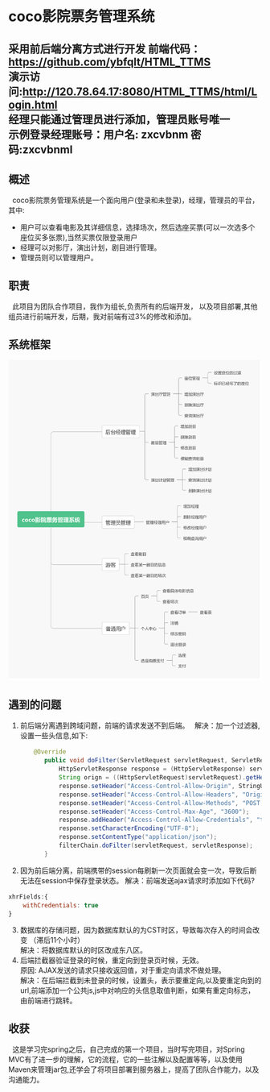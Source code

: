 # coco影院票务管理系统   
  
   
采用前后端分离方式进行开发
前端代码：https://github.com/ybfqlt/HTML_TTMS     
演示访问:http://120.78.64.17:8080/HTML_TTMS/html/Login.html     
经理只能通过管理员进行添加，管理员账号唯一   
示例登录经理账号：用户名: zxcvbnm 密码:zxcvbnml  
---  
## 概述
&#160;&#160;coco影院票务管理系统是一个面向用户(登录和未登录)，经理，管理员的平台，其中:   
- 用户可以查看电影及其详细信息，选择场次，然后选座买票(可以一次选多个座位买多张票),当然买票仅限登录用户  
- 经理可以对影厅，演出计划，剧目进行管理。  
- 管理员则可以管理用户。 
## 职责
&#160;&#160;此项目为团队合作项目，我作为组长,负责所有的后端开发， 以及项目部署,其他组员进行前端开发，后期，我对前端有过3%的修改和添加。

## 系统框架  
![coco影院票务管理系统](https://github.com/ybfqlt/TTMS_bs1.0/blob/master/docs/%E5%9B%BE%E7%89%871.png)

## 遇到的问题
1. 前后端分离遇到跨域问题，前端的请求发送不到后端。　
解决：加一个过滤器,设置一些头信息,如下:
```java
       @Override
          public void doFilter(ServletRequest servletRequest, ServletResponse servletResponse, FilterChain filterChain) throws IOException, ServletException {
              HttpServletResponse response = (HttpServletResponse) servletResponse;
              String orign = ((HttpServletRequest)servletRequest).getHeader("Origin");
              response.setHeader("Access-Control-Allow-Origin", StringUtils.isEmpty(orign)?"*":orign);
              response.setHeader("Access-Control-Allow-Headers", "Origin, X-Requested-With, Content-Type, Accept, If-Modified-Since");
              response.setHeader("Access-Control-Allow-Methods", "POST, GET, OPTIONS, DELETE");
              response.setHeader("Access-Control-Max-Age", "3600");
              response.addHeader("Access-Control-Allow-Credentials", "true");
              response.setCharacterEncoding("UTF-8");
              response.setContentType("application/json");
              filterChain.doFilter(servletRequest, servletResponse);
          }
```
  
2. 因为前后端分离，前端携带的session每刷新一次页面就会变一次，导致后断无法在session中保存登录状态。
解决：前端发送ajax请求时添加如下代码?
```js
xhrFields:{
    withCredentials: true
}
``` 
3. 数据库的存储问题，因为数据库默认的为CST时区，导致每次存入的时间会改变 （滞后11个小时）    
解决：将数据库默认的时区改成东八区。        
4. 后端拦截器验证登录的时候，重定向到登录页时候，无效。   
原因: AJAX发送的请求只接收返回值，对于重定向请求不做处理。　　　  
解决：在后端拦截到未登录的时候，设置头，表示要重定向,以及要重定向到的url,前端添加一个公共js,js中对响应的头信息取值判断，如果有重定向标志，由前端进行跳转。


## 收获
&#160;&#160;这是学习完spring之后，自己完成的第一个项目，当时写完项目，对Spring MVC有了进一步的理解，它的流程，它的一些注解以及配置等等，以及使用Maven来管理jar包,还学会了将项目部署到服务器上，提高了团队合作能力，以及沟通能力。